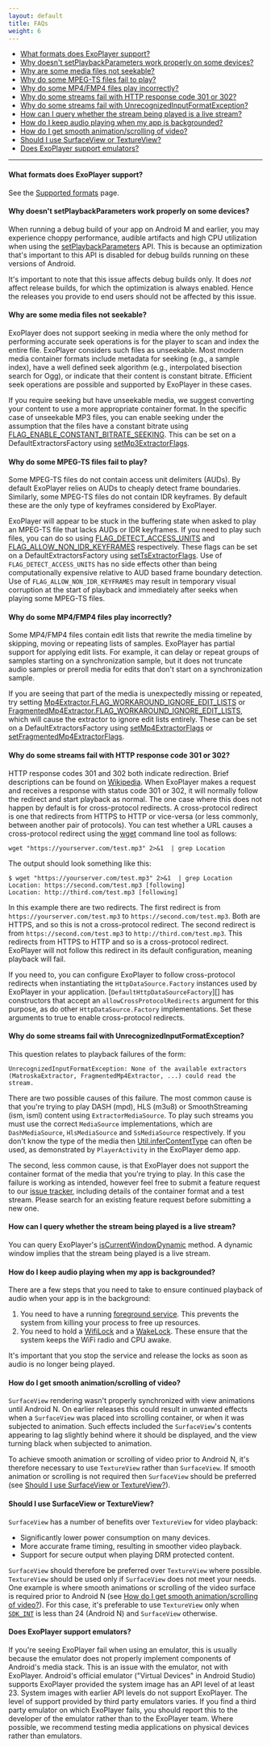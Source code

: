 ```yaml
---
layout: default
title: FAQs
weight: 6
---
```


* [What formats does ExoPlayer support?][]
* [Why doesn't setPlaybackParameters work properly on some devices?][]
* [Why are some media files not seekable?][]
* [Why do some MPEG-TS files fail to play?][]
* [Why do some MP4/FMP4 files play incorrectly?][]
* [Why do some streams fail with HTTP response code 301 or 302?][]
* [Why do some streams fail with UnrecognizedInputFormatException?][]
* [How can I query whether the stream being played is a live stream?][]
* [How do I keep audio playing when my app is backgrounded?][]
* [How do I get smooth animation/scrolling of video?][]
* [Should I use SurfaceView or TextureView?][]
* [Does ExoPlayer support emulators?][]

---

#### What formats does ExoPlayer support? ####

See the [Supported formats][] page.

#### Why doesn't setPlaybackParameters work properly on some devices? ####

When running a debug build of your app on Android M and earlier, you may
experience choppy performance, audible artifacts and high CPU utilization when
using the [setPlaybackParameters][] API. This is because an optimization that's
important to this API is disabled for debug builds running on these versions of
Android.

It's important to note that this issue affects debug builds only. It does *not*
affect release builds, for which the optimization is always enabled. Hence the
releases you provide to end users should not be affected by this issue.

#### Why are some media files not seekable? ####

ExoPlayer does not support seeking in media where the only method for performing
accurate seek operations is for the player to scan and index the entire file.
ExoPlayer considers such files as unseekable. Most modern media container
formats include metadata for seeking (e.g., a sample index), have a well defined
seek algorithm (e.g., interpolated bisection search for Ogg), or indicate that
their content is constant bitrate. Efficient seek operations are possible and
supported by ExoPlayer in these cases.

If you require seeking but have unseekable media, we suggest converting your
content to use a more appropriate container format. In the specific case of
unseekable MP3 files, you can enable seeking under the assumption that the
files have a constant bitrate using [FLAG_ENABLE_CONSTANT_BITRATE_SEEKING][].
This can be set on a DefaultExtractorsFactory using [setMp3ExtractorFlags][].

#### Why do some MPEG-TS files fail to play? ####

Some MPEG-TS files do not contain access unit delimiters (AUDs). By default
ExoPlayer relies on AUDs to cheaply detect frame boundaries. Similarly, some
MPEG-TS files do not contain IDR keyframes. By default these are the only type
of keyframes considered by ExoPlayer.

ExoPlayer will appear to be stuck in the buffering state when asked to play an
MPEG-TS file that lacks AUDs or IDR keyframes. If you need to play such files,
you can do so using [FLAG_DETECT_ACCESS_UNITS][] and
[FLAG_ALLOW_NON_IDR_KEYFRAMES][] respectively. These flags can be set on a
DefaultExtractorsFactory using [setTsExtractorFlags][]. Use of
`FLAG_DETECT_ACCESS_UNITS` has no side effects other than being computationally
expensive relative to AUD based frame boundary detection. Use of
`FLAG_ALLOW_NON_IDR_KEYFRAMES` may result in temporary visual corruption at the
start of playback and immediately after seeks when playing some MPEG-TS files.

#### Why do some MP4/FMP4 files play incorrectly? ####

Some MP4/FMP4 files contain edit lists that rewrite the media timeline by
skipping, moving or repeating lists of samples. ExoPlayer has partial support
for applying edit lists. For example, it can delay or repeat groups of samples
starting on a synchronization sample, but it does not truncate audio samples or
preroll media for edits that don't start on a synchronization sample.

If you are seeing that part of the media is unexpectedly missing or repeated,
try setting [Mp4Extractor.FLAG_WORKAROUND_IGNORE_EDIT_LISTS][] or
[FragmentedMp4Extractor.FLAG_WORKAROUND_IGNORE_EDIT_LISTS][], which will cause
the extractor to ignore edit lists entirely. These can be set on a
DefaultExtractorsFactory using [setMp4ExtractorFlags][] or
[setFragmentedMp4ExtractorFlags][].

#### Why do some streams fail with HTTP response code 301 or 302? ####

HTTP response codes 301 and 302 both indicate redirection. Brief descriptions
can be found on [Wikipedia][]. When ExoPlayer makes a request and receives a
response with status code 301 or 302, it will normally follow the redirect
and start playback as normal. The one case where this does not happen by default
is for cross-protocol redirects. A cross-protocol redirect is one that redirects
from HTTPS to HTTP or vice-versa (or less commonly, between another pair of
protocols). You can test whether a URL causes a cross-protocol redirect using
the [wget][] command line tool as follows:
```
wget "https://yourserver.com/test.mp3" 2>&1  | grep Location
```
The output should look something like this:
```
$ wget "https://yourserver.com/test.mp3" 2>&1  | grep Location
Location: https://second.com/test.mp3 [following]
Location: http://third.com/test.mp3 [following]
```
In this example there are two redirects. The first redirect is from
`https://yourserver.com/test.mp3` to `https://second.com/test.mp3`. Both are
HTTPS, and so this is not a cross-protocol redirect. The second redirect is from
`https://second.com/test.mp3` to `http://third.com/test.mp3`. This redirects
from HTTPS to HTTP and so is a cross-protocol redirect. ExoPlayer will not
follow this redirect in its default configuration, meaning playback will fail.

If you need to, you can configure ExoPlayer to follow cross-protocol redirects
when instantiating the `HttpDataSource.Factory` instances used by ExoPlayer in
your application. [`DefaultHttpDataSourceFactory`][] has constructors that
accept an `allowCrossProtocolRedirects` argument for this purpose, as do other
`HttpDataSource.Factory` implementations. Set these arguments to true to enable
cross-protocol redirects.

#### Why do some streams fail with UnrecognizedInputFormatException? ####

This question relates to playback failures of the form:
```
UnrecognizedInputFormatException: None of the available extractors
(MatroskaExtractor, FragmentedMp4Extractor, ...) could read the stream.
```
There are two possible causes of this failure. The most common cause is that
you're trying to play DASH (mpd), HLS (m3u8) or SmoothStreaming (ism, isml)
content using `ExtractorMediaSource`. To play such streams you must use the
correct `MediaSource` implementations, which are `DashMediaSource`,
`HlsMediaSource` and `SsMediaSource` respectively. If you don't know the type of
the media then [Util.inferContentType][] can often be used, as demonstrated by
`PlayerActivity` in the ExoPlayer demo app.

The second, less common cause, is that ExoPlayer does not support the container
format of the media that you're trying to play. In this case the failure is
working as intended, however feel free to submit a feature request to our
[issue tracker][], including details of the container format and a test stream.
Please search for an existing feature request before submitting a new one.

#### How can I query whether the stream being played is a live stream? ####

You can query ExoPlayer's [isCurrentWindowDynamic][] method. A dynamic window
implies that the stream being played is a live stream.

#### How do I keep audio playing when my app is backgrounded? ####

There are a few steps that you need to take to ensure continued playback of
audio when your app is in the background:

1. You need to have a running [foreground service][]. This prevents the system
   from killing your process to free up resources.
1. You need to hold a [WifiLock][] and a [WakeLock][]. These ensure that the
   system keeps the WiFi radio and CPU awake.

It's important that you stop the service and release the locks as soon as audio
is no longer being played.

#### How do I get smooth animation/scrolling of video? ####

`SurfaceView` rendering wasn't properly synchronized with view animations until
Android N. On earlier releases this could result in unwanted effects when a
`SurfaceView` was placed into scrolling container, or when it was subjected to
animation. Such effects included the `SurfaceView`'s contents appearing to lag
slightly behind where it should be displayed, and the view turning black when
subjected to animation.

To achieve smooth animation or scrolling of video prior to Android N, it's
therefore necessary to use `TextureView` rather than `SurfaceView`. If smooth
animation or scrolling is not required then `SurfaceView` should be preferred
(see [Should I use SurfaceView or TextureView?][]).

#### Should I use SurfaceView or TextureView? ####

`SurfaceView` has a number of benefits over `TextureView` for video playback:

* Significantly lower power consumption on many devices.
* More accurate frame timing, resulting in smoother video playback.
* Support for secure output when playing DRM protected content.

`SurfaceView` should therefore be preferred over `TextureView` where possible.
`TextureView` should be used only if `SurfaceView` does not meet your needs. One
example is where smooth animations or scrolling of the video surface is required
prior to Android N (see [How do I get smooth animation/scrolling of video?][]).
For this case, it's preferable to use `TextureView` only when [`SDK_INT`][] is
less than 24 (Android N) and `SurfaceView` otherwise.

#### Does ExoPlayer support emulators? ####

If you're seeing ExoPlayer fail when using an emulator, this is usually because
the emulator does not properly implement components of Android's media stack.
This is an issue with the emulator, not with ExoPlayer. Android's official
emulator ("Virtual Devices" in Android Studio) supports ExoPlayer provided the
system image has an API level of at least 23. System images with earlier API
levels do not support ExoPlayer. The level of support provided by third party
emulators varies. If you find a third party emulator on which ExoPlayer fails,
you should report this to the developer of the emulator rather than to the
ExoPlayer team. Where possible, we recommend testing media applications on
physical devices rather than emulators.

[What formats does ExoPlayer support?]: #what-formats-does-exoplayer-support
[Why doesn't setPlaybackParameters work properly on some devices?]: #why-doesnt-setplaybackparameters-work-properly-on-some-devices
[Why are some media files not seekable?]: #why-are-some-media-files-not-seekable
[Why do some MPEG-TS files fail to play?]: #why-do-some-mpeg-ts-files-fail-to-play
[Why do some MP4/FMP4 files play incorrectly?]: #why-do-some-mp4fmp4-files-play-incorrectly
[Why do some streams fail with HTTP response code 301 or 302?]: #why-do-some-streams-fail-with-http-response-code-301-or-302
[Why do some streams fail with UnrecognizedInputFormatException?]: #why-do-some-streams-fail-with-unrecognizedinputformatexception
[How can I query whether the stream being played is a live stream?]: #how-can-i-query-whether-the-stream-being-played-is-a-live-stream
[How do I keep audio playing when my app is backgrounded?]: #how-do-i-keep-audio-playing-when-my-app-is-backgrounded
[How do I get smooth animation/scrolling of video?]: #how-do-i-get-smooth-animationscrolling-of-video
[Should I use SurfaceView or TextureView?]: #should-i-use-surfaceview-or-textureview
[Does ExoPlayer support emulators?]: #does-exoplayer-support-emulators

[Supported formats]: https://google.github.io/ExoPlayer/supported-formats.html
[setPlaybackParameters]: https://google.github.io/ExoPlayer/doc/reference/com/google/android/exoplayer2/Player.html#setPlaybackParameters-com.google.android.exoplayer2.PlaybackParameters-
[FLAG_ENABLE_CONSTANT_BITRATE_SEEKING]: https://google.github.io/ExoPlayer/doc/reference/com/google/android/exoplayer2/extractor/mp3/Mp3Extractor.html#FLAG_ENABLE_CONSTANT_BITRATE_SEEKING
[setMp3ExtractorFlags]: https://google.github.io/ExoPlayer/doc/reference/com/google/android/exoplayer2/extractor/DefaultExtractorsFactory#setMp3ExtractorFlags-int-
[FLAG_DETECT_ACCESS_UNITS]: https://google.github.io/ExoPlayer/doc/reference/com/google/android/exoplayer2/extractor/ts/DefaultTsPayloadReaderFactory.html#FLAG_DETECT_ACCESS_UNITS
[FLAG_ALLOW_NON_IDR_KEYFRAMES]: https://google.github.io/ExoPlayer/doc/reference/com/google/android/exoplayer2/extractor/ts/DefaultTsPayloadReaderFactory.html#FLAG_ALLOW_NON_IDR_KEYFRAMES
[setTsExtractorFlags]: https://google.github.io/ExoPlayer/doc/reference/com/google/android/exoplayer2/extractor/DefaultExtractorsFactory#setTsExtractorFlags-int-
[Mp4Extractor.FLAG_WORKAROUND_IGNORE_EDIT_LISTS]: https://google.github.io/ExoPlayer/doc/reference/com/google/android/exoplayer2/extractor/mp4/Mp4Extractor.html#FLAG_WORKAROUND_IGNORE_EDIT_LISTS
[FragmentedMp4Extractor.FLAG_WORKAROUND_IGNORE_EDIT_LISTS]: https://google.github.io/ExoPlayer/doc/reference/com/google/android/exoplayer2/extractor/mp4/FragmentedMp4Extractor.html#FLAG_WORKAROUND_IGNORE_EDIT_LISTS
[setMp4ExtractorFlags]: https://google.github.io/ExoPlayer/doc/reference/com/google/android/exoplayer2/extractor/DefaultExtractorsFactory#setMp4ExtractorFlags-int-
[setFragmentedMp4ExtractorFlags]: https://google.github.io/ExoPlayer/doc/reference/com/google/android/exoplayer2/extractor/DefaultExtractorsFactory#setFragmentedMp4ExtractorFlags-int-
[Wikipedia]: https://en.wikipedia.org/wiki/List_of_HTTP_status_codes
[wget]: https://www.gnu.org/software/wget/manual/wget.html
[DefaultHttpDataSourceFactory]: https://google.github.io/ExoPlayer/doc/reference/com/google/android/exoplayer2/upstream/DefaultHttpDataSourceFactory.html
[Util.inferContentType]: https://google.github.io/ExoPlayer/doc/reference/com/google/android/exoplayer2/util/Util.html#inferContentType-android.net.Uri-
[issue tracker]: https://github.com/google/ExoPlayer/issues
[isCurrentWindowDynamic]: https://google.github.io/ExoPlayer/doc/reference/com/google/android/exoplayer2/ExoPlayer.html#isCurrentWindowDynamic--
[foreground service]: https://developer.android.com/guide/components/services.html#Foreground
[WifiLock]: https://developer.android.com/reference/android/net/wifi/WifiManager.WifiLock.html
[WakeLock]: https://developer.android.com/reference/android/os/PowerManager.WakeLock.html
[`SDK_INT`]: https://developer.android.com/reference/android/os/Build.VERSION.html#SDK_INT
